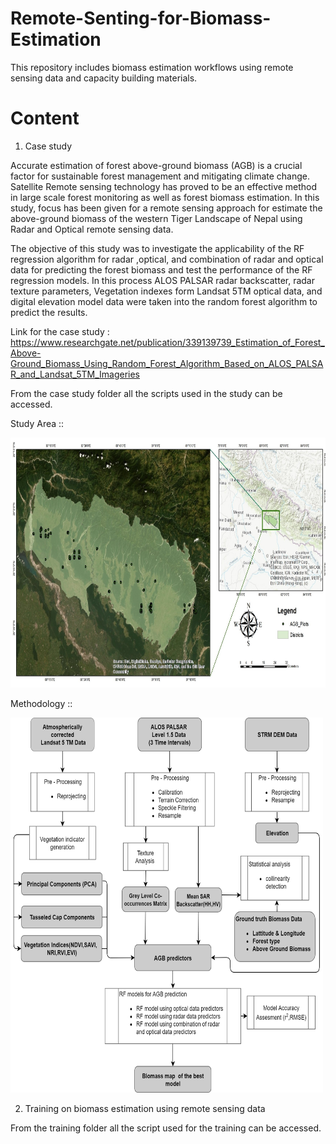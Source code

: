 # Remote-Senting-for-Biomass-Estimation
This repository includes biomass estimation workflows using remote sensing data and capacity building materials.

# Content

1) Case study

Accurate estimation of forest above-ground biomass (AGB) is a crucial factor for sustainable forest management and mitigating climate change. Satellite Remote sensing technology has proved to be an effective method in large scale forest monitoring as well as forest biomass estimation. In this study, focus has been given for a remote sensing approach for estimate the above-ground biomass of the western Tiger Landscape of Nepal using Radar and Optical remote sensing data.

The objective of this study was to investigate the applicability of the RF regression algorithm for radar ,optical, and combination of radar and optical data for predicting the forest biomass and test the performance of the RF regression models. In this process ALOS PALSAR radar backscatter, radar texture parameters, Vegetation indexes form Landsat 5TM optical data, and digital elevation model data were taken into the random forest algorithm to predict the results. 

Link for the case study : https://www.researchgate.net/publication/339139739_Estimation_of_Forest_Above-Ground_Biomass_Using_Random_Forest_Algorithm_Based_on_ALOS_PALSAR_and_Landsat_5TM_Imageries

From the case study folder all the scripts used in the study can be accessed.

Study Area ::

<img src="https://github.com/chathumal93/Remote-Sensing-for-Biomass-Estimation/blob/main/Images/Study%20Area.jpg" width="700" height="400" />

Methodology ::

<img src="https://github.com/chathumal93/Remote-Sensing-for-Biomass-Estimation/blob/main/Images/Methodology.png" width="500" height="600" />


2) Training on biomass estimation using remote sensing data

From the training folder all the script used for the training can be accessed.


